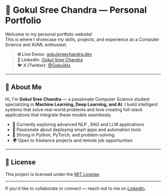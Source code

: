  # 💼 Gokul Sree Chandra — Personal Portfolio

Welcome to my personal portfolio website!  
This is where I showcase my skills, projects, and experience as a Computer Science and AI/ML enthusiast.

> **🌐 Live Demo**: [gokulsreechandra.dev](https://soft-truffle-eada3e.netlify.app/)  
> **🔗 LinkedIn**: [Gokul Sree Chandra](https://www.linkedin.com/in/gokulsreechandra)  
> **🐦 X (Twitter)**: [@GokulAIx](https://x.com/gokulaix)

---

## 👋 About Me

Hi, I'm **Gokul Sree Chandra** — a passionate Computer Science student specializing in **Machine Learning, Deep Learning, and AI**. I build intelligent systems that solve real-world problems and love creating full-stack applications that integrate these models seamlessly.

- 🔭 Currently exploring advanced NLP , RAG and LLM applications  
- 🚀 Passionate about deploying smart apps and automation tools  
- 🧠 Strong in Python, PyTorch, and problem-solving  
- 🌍 Open to freelance projects and remote job opportunities  

---

## 📄 License

This project is licensed under the [MIT License](./LICENSE).

---
If you'd like to collaborate or connect — reach out to me on [LinkedIn](https://www.linkedin.com/in/gokulsreechandra).
